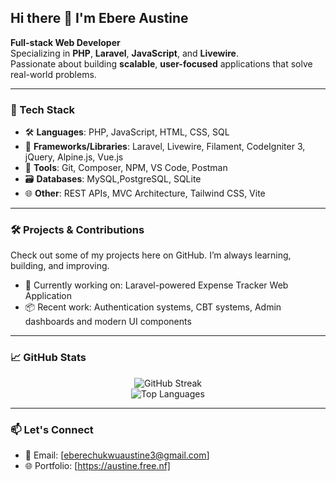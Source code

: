 ## Hi there 👋 I'm Ebere Austine

**Full-stack Web Developer**  
Specializing in **PHP**, **Laravel**, **JavaScript**, and **Livewire**.  
Passionate about building **scalable**, **user-focused** applications that solve real-world problems.

---

### 🚀 Tech Stack
- 🛠 **Languages**: PHP, JavaScript, HTML, CSS, SQL  
- 🧱 **Frameworks/Libraries**: Laravel, Livewire, Filament, CodeIgniter 3, jQuery, Alpine.js, Vue.js  
- 🎨 **Tools**: Git, Composer, NPM, VS Code, Postman  
- 🗃 **Databases**: MySQL,PostgreSQL, SQLite  
- 🌐 **Other**: REST APIs, MVC Architecture, Tailwind CSS, Vite

---

### 🛠️ Projects & Contributions
Check out some of my projects here on GitHub. I’m always learning, building, and improving.

- 💼 Currently working on: Laravel-powered Expense Tracker Web Application  
- 📦 Recent work: Authentication systems, CBT systems, Admin dashboards and modern UI components

---

### 📈 GitHub Stats

<p align="center">
  <!--
    <img src="https://github-readme-stats.vercel.app/api?username=angel-jeyriel&show_icons=true&theme=radical" alt="Angel's GitHub Stats" />
    <br />
  -->   
  <img src="https://github-readme-streak-stats.herokuapp.com?user=angel-jeyriel&theme=radical" alt="GitHub Streak" />
  <br />
  <img src="https://github-readme-stats.vercel.app/api/top-langs/?username=angel-jeyriel&layout=compact&theme=radical" alt="Top Languages" />
  
</p>

---

### 📫 Let's Connect
- 📧 Email: [eberechukwuaustine3@gmail.com]
- 🌐 Portfolio: [https://austine.free.nf]
<!--
  - 💼 LinkedIn: [linkedin.com/in/yourusername]

  ---

  > _"Code is not just about syntax—it's about creating value, improving lives, and solving problems."_  
  > — Angel Jeyriel
-->
